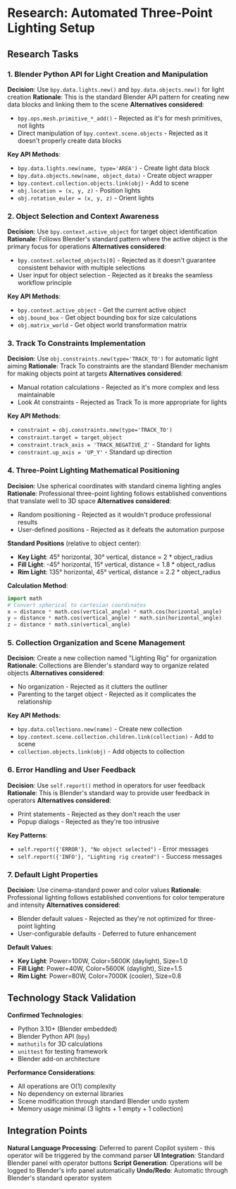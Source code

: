 # Research: Automated Three-Point Lighting Setup

## Research Tasks

### 1. Blender Python API for Light Creation and Manipulation

**Decision**: Use `bpy.data.lights.new()` and `bpy.data.objects.new()` for light creation
**Rationale**: This is the standard Blender API pattern for creating new data blocks and linking them to the scene
**Alternatives considered**: 
- `bpy.ops.mesh.primitive_*_add()` - Rejected as it's for mesh primitives, not lights
- Direct manipulation of `bpy.context.scene.objects` - Rejected as it doesn't properly create data blocks

**Key API Methods**:
- `bpy.data.lights.new(name, type='AREA')` - Create light data block
- `bpy.data.objects.new(name, object_data)` - Create object wrapper
- `bpy.context.collection.objects.link(obj)` - Add to scene
- `obj.location = (x, y, z)` - Position lights
- `obj.rotation_euler = (x, y, z)` - Orient lights

### 2. Object Selection and Context Awareness

**Decision**: Use `bpy.context.active_object` for target object identification
**Rationale**: Follows Blender's standard pattern where the active object is the primary focus for operations
**Alternatives considered**:
- `bpy.context.selected_objects[0]` - Rejected as it doesn't guarantee consistent behavior with multiple selections
- User input for object selection - Rejected as it breaks the seamless workflow principle

**Key API Methods**:
- `bpy.context.active_object` - Get the current active object
- `obj.bound_box` - Get object bounding box for size calculations
- `obj.matrix_world` - Get object world transformation matrix

### 3. Track To Constraints Implementation

**Decision**: Use `obj.constraints.new(type='TRACK_TO')` for automatic light aiming
**Rationale**: Track To constraints are the standard Blender mechanism for making objects point at targets
**Alternatives considered**:
- Manual rotation calculations - Rejected as it's more complex and less maintainable
- Look At constraints - Rejected as Track To is more appropriate for lights

**Key API Methods**:
- `constraint = obj.constraints.new(type='TRACK_TO')`
- `constraint.target = target_object`
- `constraint.track_axis = 'TRACK_NEGATIVE_Z'` - Standard for lights
- `constraint.up_axis = 'UP_Y'` - Standard up direction

### 4. Three-Point Lighting Mathematical Positioning

**Decision**: Use spherical coordinates with standard cinema lighting angles
**Rationale**: Professional three-point lighting follows established conventions that translate well to 3D space
**Alternatives considered**:
- Random positioning - Rejected as it wouldn't produce professional results
- User-defined positions - Rejected as it defeats the automation purpose

**Standard Positions** (relative to object center):
- **Key Light**: 45° horizontal, 30° vertical, distance = 2 * object_radius
- **Fill Light**: -45° horizontal, 15° vertical, distance = 1.8 * object_radius  
- **Rim Light**: 135° horizontal, 45° vertical, distance = 2.2 * object_radius

**Calculation Method**:
```python
import math
# Convert spherical to cartesian coordinates
x = distance * math.cos(vertical_angle) * math.cos(horizontal_angle)
y = distance * math.cos(vertical_angle) * math.sin(horizontal_angle)
z = distance * math.sin(vertical_angle)
```

### 5. Collection Organization and Scene Management

**Decision**: Create a new collection named "Lighting Rig" for organization
**Rationale**: Collections are Blender's standard way to organize related objects
**Alternatives considered**:
- No organization - Rejected as it clutters the outliner
- Parenting to the target object - Rejected as it complicates the relationship

**Key API Methods**:
- `bpy.data.collections.new(name)` - Create new collection
- `bpy.context.scene.collection.children.link(collection)` - Add to scene
- `collection.objects.link(obj)` - Add objects to collection

### 6. Error Handling and User Feedback

**Decision**: Use `self.report()` method in operators for user feedback
**Rationale**: This is Blender's standard way to provide user feedback in operators
**Alternatives considered**:
- Print statements - Rejected as they don't reach the user
- Popup dialogs - Rejected as they're too intrusive

**Key Patterns**:
- `self.report({'ERROR'}, "No object selected")` - Error messages
- `self.report({'INFO'}, "Lighting rig created")` - Success messages

### 7. Default Light Properties

**Decision**: Use cinema-standard power and color values
**Rationale**: Professional lighting follows established conventions for color temperature and intensity
**Alternatives considered**:
- Blender default values - Rejected as they're not optimized for three-point lighting
- User-configurable defaults - Deferred to future enhancement

**Default Values**:
- **Key Light**: Power=100W, Color=5600K (daylight), Size=1.0
- **Fill Light**: Power=40W, Color=5600K (daylight), Size=1.5  
- **Rim Light**: Power=80W, Color=7000K (cooler), Size=0.8

## Technology Stack Validation

**Confirmed Technologies**:
- Python 3.10+ (Blender embedded)
- Blender Python API (`bpy`) 
- `mathutils` for 3D calculations
- `unittest` for testing framework
- Blender add-on architecture

**Performance Considerations**:
- All operations are O(1) complexity
- No dependency on external libraries
- Scene modification through standard Blender undo system
- Memory usage minimal (3 lights + 1 empty + 1 collection)

## Integration Points

**Natural Language Processing**: Deferred to parent Copilot system - this operator will be triggered by the command parser
**UI Integration**: Standard Blender panel with operator buttons
**Script Generation**: Operations will be logged to Blender's info panel automatically
**Undo/Redo**: Automatic through Blender's standard operator system